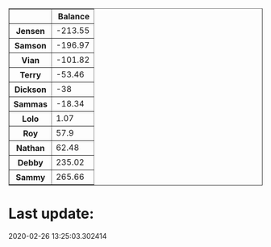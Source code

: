 <table border="1" class="dataframe">
  <thead>
    <tr style="text-align: right;">
      <th></th>
      <th>Balance</th>
    </tr>
  </thead>
  <tbody>
    <tr>
      <th>Jensen</th>
      <td>-213.55</td>
    </tr>
    <tr>
      <th>Samson</th>
      <td>-196.97</td>
    </tr>
    <tr>
      <th>Vian</th>
      <td>-101.82</td>
    </tr>
    <tr>
      <th>Terry</th>
      <td>-53.46</td>
    </tr>
    <tr>
      <th>Dickson</th>
      <td>-38</td>
    </tr>
    <tr>
      <th>Sammas</th>
      <td>-18.34</td>
    </tr>
    <tr>
      <th>Lolo</th>
      <td>1.07</td>
    </tr>
    <tr>
      <th>Roy</th>
      <td>57.9</td>
    </tr>
    <tr>
      <th>Nathan</th>
      <td>62.48</td>
    </tr>
    <tr>
      <th>Debby</th>
      <td>235.02</td>
    </tr>
    <tr>
      <th>Sammy</th>
      <td>265.66</td>
    </tr>
  </tbody>
</table><H1>Last update:</H1>2020-02-26 13:25:03.302414
